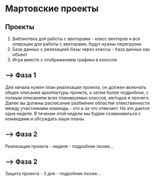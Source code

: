 # Мартовские проекты

## Проекты 
1. Библиотека для работы с векторами - класс векторов и все операции для работы с векторами, будут нужны перегрузки
2. База данных c релизацией базы через классы - база данных как объект
3. Игра вместе с отображением графики в консоли

## --> Фаза 1
Для начала нужен план реализации проекта, он должен включать общее описание архитектуры проекта, а затем более подробное, с полным описанием всех планируемых классов, методов и прочего. Далее вы должны расписание разбиение областей отвественности между участниками команды - кто и за что отвечает. На это дается одна неделя. В течении этой недели мы будем созваниваться с командами и обсуждать ваши планы. 

## --> Фаза 2
Реализация проекта - неделя - подробнее позже...

## --> Фаза 2
Защита проекта - 3 дня - подробнее позже...